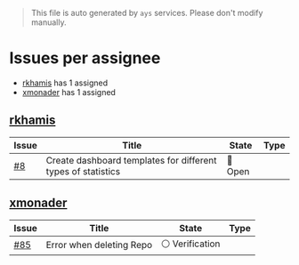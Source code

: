 > This file is auto generated by `ays` services. Please don't modify manually.

# Issues per assignee
- [rkhamis](#rkhamis) has 1 assigned
- [xmonader](#xmonader) has 1 assigned



## [rkhamis](https://github.com/rkhamis)

|Issue|Title|State|Type|
|-----|-----|-----|----|
|[#8](https://github.com/jumpscale/jscockpit/issues/8)|Create dashboard templates for different types of statistics|:red_circle: Open||


## [xmonader](https://github.com/xmonader)

|Issue|Title|State|Type|
|-----|-----|-----|----|
|[#85](https://github.com/jumpscale/jscockpit/issues/85)|Error when deleting Repo|:white_circle: Verification||

